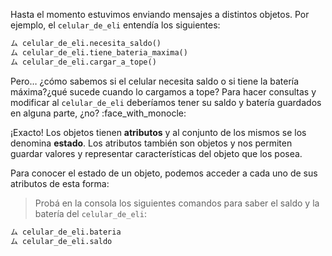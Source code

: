 Hasta el momento estuvimos enviando mensajes a distintos objetos. Por ejemplo, el `celular_de_eli` entendía los siguientes:

```python
ム celular_de_eli.necesita_saldo()
ム celular_de_eli.tiene_bateria_maxima()
ム celular_de_eli.cargar_a_tope()
```

Pero… ¿cómo sabemos si el celular necesita saldo o si tiene la batería máxima?¿qué sucede cuando lo cargamos a tope? Para hacer consultas y modificar al `celular_de_eli` deberíamos tener su saldo y batería guardados en alguna parte, ¿no? :face_with_monocle:

¡Exacto! Los objetos tienen **atributos** y al conjunto de los mismos se los denomina **estado**. Los atributos también son objetos y nos permiten guardar valores y representar características del objeto que los posea. 

Para conocer el estado de un objeto, podemos acceder a cada uno de sus atributos de esta forma:

> Probá en la consola los siguientes comandos para saber el saldo y la batería del `celular_de_eli`:
>
```python
ム celular_de_eli.bateria
ム celular_de_eli.saldo
```
